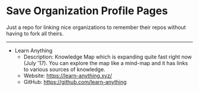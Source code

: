 # Save Organization Profile Pages
Just a repo for linking nice organizations to remember their repos without having to fork all theirs.

---

- Learn Anything
	- Description: Knowledge Map which is expanding quite fast right now (July '17). You can explore the map like a mind-map and it has links to various sources of knowledge.
	- Website: https://learn-anything.xyz/
	- GitHub: https://github.com/learn-anything
